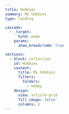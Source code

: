 ```yaml
---
title: Hobbies
summary: My hobbies
type: landing

cascade:
  - _target:
      kind: page
    params:
      show_breadcrumb: true

sections:
  - block: collection
    id: Hobbies
    content:
      title: My hobbies
      filters:
        folders:
          - hobby
    design:
      view: article-grid
      fill_image: false
      columns: 2
---
```

